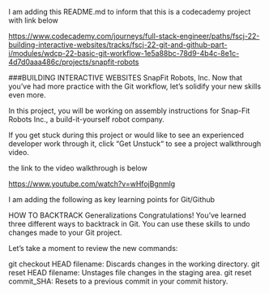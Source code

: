 I am adding this README.md to inform that this is a codecademy project with link below

https://www.codecademy.com/journeys/full-stack-engineer/paths/fscj-22-building-interactive-websites/tracks/fscj-22-git-and-github-part-i/modules/wdcp-22-basic-git-workflow-1e5a88bc-78d9-4b4c-8e1c-4d7d0aaa486c/projects/snapfit-robots



###BUILDING INTERACTIVE WEBSITES
SnapFit Robots, Inc.
Now that you’ve had more practice with the Git workflow, let’s solidify your new skills even more.

In this project, you will be working on assembly instructions for Snap-Fit Robots Inc., a build-it-yourself robot company.

If you get stuck during this project or would like to see an experienced developer work through it, click “Get Unstuck“ to see a project walkthrough video.


the link to the video walkthrough is below

https://www.youtube.com/watch?v=wHfojBgnmlg


I am adding the following as key learning points for Git/Github

HOW TO BACKTRACK
Generalizations
Congratulations! You’ve learned three different ways to backtrack in Git. You can use these skills to undo changes made to your Git project.

Let’s take a moment to review the new commands:

git checkout HEAD filename: Discards changes in the working directory.
git reset HEAD filename: Unstages file changes in the staging area.
git reset commit_SHA: Resets to a previous commit in your commit history.
